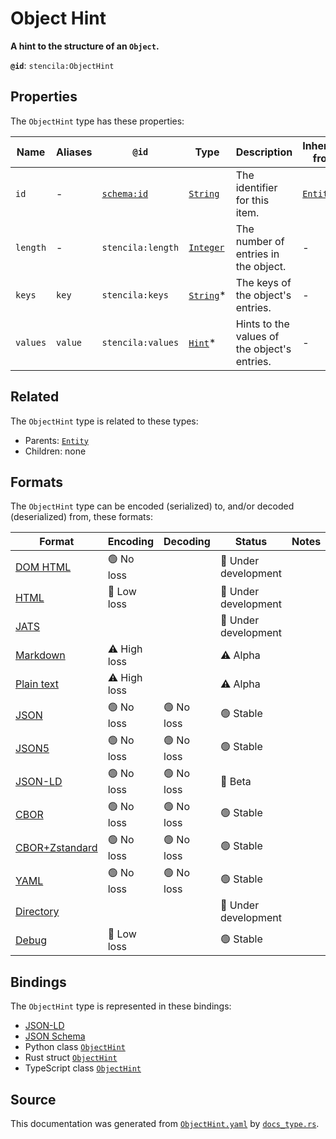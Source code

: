 # Object Hint

**A hint to the structure of an `Object`.**

**`@id`**: `stencila:ObjectHint`

## Properties

The `ObjectHint` type has these properties:

| Name     | Aliases | `@id`                                | Type                                                                                              | Description                                  | Inherited from                                                                                   |
| -------- | ------- | ------------------------------------ | ------------------------------------------------------------------------------------------------- | -------------------------------------------- | ------------------------------------------------------------------------------------------------ |
| `id`     | -       | [`schema:id`](https://schema.org/id) | [`String`](https://github.com/stencila/stencila/blob/main/docs/reference/schema/data/string.md)   | The identifier for this item.                | [`Entity`](https://github.com/stencila/stencila/blob/main/docs/reference/schema/other/entity.md) |
| `length` | -       | `stencila:length`                    | [`Integer`](https://github.com/stencila/stencila/blob/main/docs/reference/schema/data/integer.md) | The number of entries in the object.         | -                                                                                                |
| `keys`   | `key`   | `stencila:keys`                      | [`String`](https://github.com/stencila/stencila/blob/main/docs/reference/schema/data/string.md)*  | The keys of the object's entries.            | -                                                                                                |
| `values` | `value` | `stencila:values`                    | [`Hint`](https://github.com/stencila/stencila/blob/main/docs/reference/schema/data/hint.md)*      | Hints to the values of the object's entries. | -                                                                                                |

## Related

The `ObjectHint` type is related to these types:

- Parents: [`Entity`](https://github.com/stencila/stencila/blob/main/docs/reference/schema/other/entity.md)
- Children: none

## Formats

The `ObjectHint` type can be encoded (serialized) to, and/or decoded (deserialized) from, these formats:

| Format                                                                                             | Encoding     | Decoding  | Status              | Notes |
| -------------------------------------------------------------------------------------------------- | ------------ | --------- | ------------------- | ----- |
| [DOM HTML](https://github.com/stencila/stencila/blob/main/docs/reference/formats/dom.md)           | 🟢 No loss    |           | 🚧 Under development |       |
| [HTML](https://github.com/stencila/stencila/blob/main/docs/reference/formats/html.md)              | 🔷 Low loss   |           | 🚧 Under development |       |
| [JATS](https://github.com/stencila/stencila/blob/main/docs/reference/formats/jats.md)              |              |           | 🚧 Under development |       |
| [Markdown](https://github.com/stencila/stencila/blob/main/docs/reference/formats/markdown.md)      | ⚠️ High loss |           | ⚠️ Alpha            |       |
| [Plain text](https://github.com/stencila/stencila/blob/main/docs/reference/formats/text.md)        | ⚠️ High loss |           | ⚠️ Alpha            |       |
| [JSON](https://github.com/stencila/stencila/blob/main/docs/reference/formats/json.md)              | 🟢 No loss    | 🟢 No loss | 🟢 Stable            |       |
| [JSON5](https://github.com/stencila/stencila/blob/main/docs/reference/formats/json5.md)            | 🟢 No loss    | 🟢 No loss | 🟢 Stable            |       |
| [JSON-LD](https://github.com/stencila/stencila/blob/main/docs/reference/formats/jsonld.md)         | 🟢 No loss    | 🟢 No loss | 🔶 Beta              |       |
| [CBOR](https://github.com/stencila/stencila/blob/main/docs/reference/formats/cbor.md)              | 🟢 No loss    | 🟢 No loss | 🟢 Stable            |       |
| [CBOR+Zstandard](https://github.com/stencila/stencila/blob/main/docs/reference/formats/cborzst.md) | 🟢 No loss    | 🟢 No loss | 🟢 Stable            |       |
| [YAML](https://github.com/stencila/stencila/blob/main/docs/reference/formats/yaml.md)              | 🟢 No loss    | 🟢 No loss | 🟢 Stable            |       |
| [Directory](https://github.com/stencila/stencila/blob/main/docs/reference/formats/directory.md)    |              |           | 🚧 Under development |       |
| [Debug](https://github.com/stencila/stencila/blob/main/docs/reference/formats/debug.md)            | 🔷 Low loss   |           | 🟢 Stable            |       |

## Bindings

The `ObjectHint` type is represented in these bindings:

- [JSON-LD](https://stencila.org/ObjectHint.jsonld)
- [JSON Schema](https://stencila.org/ObjectHint.schema.json)
- Python class [`ObjectHint`](https://github.com/stencila/stencila/blob/main/python/python/stencila/types/object_hint.py)
- Rust struct [`ObjectHint`](https://github.com/stencila/stencila/blob/main/rust/schema/src/types/object_hint.rs)
- TypeScript class [`ObjectHint`](https://github.com/stencila/stencila/blob/main/ts/src/types/ObjectHint.ts)

## Source

This documentation was generated from [`ObjectHint.yaml`](https://github.com/stencila/stencila/blob/main/schema/ObjectHint.yaml) by [`docs_type.rs`](https://github.com/stencila/stencila/blob/main/rust/schema-gen/src/docs_type.rs).